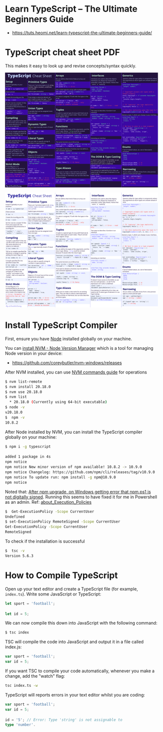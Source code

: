 # Learn TypeScript – The Ultimate Beginners Guide
* https://tuts.heomi.net/learn-typescript-the-ultimate-beginners-guide/

# TypeScript cheat sheet PDF

This makes it easy to look up and revise concepts/syntax quickly.

![typescript_cheatsheet_dark](./images/TypeScript-Cheat-Sheet-DARK.png)


![typescript_cheatsheet_light](./images/TypeScript-Cheat-Sheet-LIGHT.png)


# Install TypeScript Compiler

First, ensure you have [Node](https://nodejs.org/en/download/) installed globally on your machine.

You can [install NVM - Node Version Manager](https://www.freecodecamp.org/news/node-version-manager-nvm-install-guide/) which is a tool for managing Node version in your device:
* https://github.com/coreybutler/nvm-windows/releases

After NVM installed, you can use [NVM commands guide](https://gist.github.com/chranderson/b0a02781c232f170db634b40c97ff455) for operations


```bash
$ nvm list-remote
$ nvm install 20.18.0
$ nvm use 20.18.0
$ nvm list
  * 20.18.0 (Currently using 64-bit executable)
$ node -v
v20.18.0
$  npm -v
10.8.2
```

After Node installed by NVM, you can install the TypeScript compiler globally on your machine:
```bash
$ npm i -g typescript

added 1 package in 4s
npm notice
npm notice New minor version of npm available! 10.8.2 -> 10.9.0
npm notice Changelog: https://github.com/npm/cli/releases/tag/v10.9.0
npm notice To update run: npm install -g npm@10.9.0
npm notice
```

Noted that: [After npm upgrade, on Windows getting error that npm.ps1 is not digitally signed](https://github.com/npm/cli/issues/7280). Running this seems to have fixed it for me in Powershell as an admin. Ref: [about_Execution_Policies](https://learn.microsoft.com/vi-vn/powershell/module/microsoft.powershell.core/about/about_execution_policies?view=powershell-7.4)

```bash
$  Get-ExecutionPolicy -Scope CurrentUser
Undefined
$ set-ExecutionPolicy RemoteSigned -Scope CurrentUser
Get-ExecutionPolicy -Scope CurrentUser
RemoteSigned
```

To check if the installation is successful
```bash
$  tsc -v
Version 5.6.3
```


# How to Compile TypeScript

Open up your text editor and create a TypeScript file (for example, `index.ts`). Write some JavaScript or TypeScript:
```ts
let sport = 'football';

let id = 5;
```

We can now compile this down into JavaScript with the following command:
```bash
$ tsc index
```

TSC will compile the code into JavaScript and output it in a file called index.js:
```js
var sport = 'football';
var id = 5;
```

If you want TSC to compile your code automatically, whenever you make a change, add the "watch" flag:
```bash
tsc index.ts -w
```

TypeScript will reports errors in your text editor whilst you are coding:
```ts
var sport = 'football';
var id = 5;

id = '5'; // Error: Type 'string' is not assignable to 
type 'number'.
```